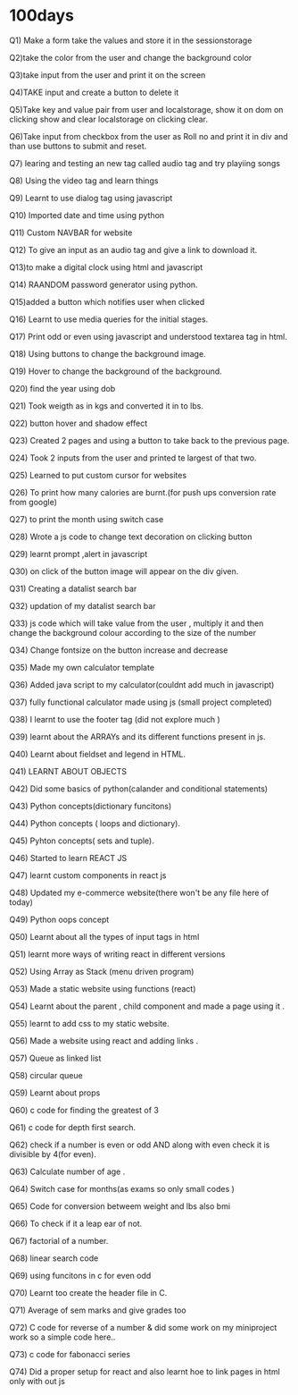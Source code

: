 # 100days

Q1) Make a form  take the values and store it in the sessionstorage

Q2)take the color from the user and change the background color

Q3)take input from the user and print it on the screen

Q4)TAKE input and create a button to delete it

Q5)Take key and value pair from user and localstorage, show it on dom on clicking show and clear localstorage on clicking clear.

Q6)Take input from checkbox from the user as Roll no and print it in div and than use buttons to submit and reset. 

Q7) learing and testing an new tag called audio tag and try  playiing songs

Q8) Using the video tag and  learn things

Q9) Learnt to use dialog tag using javascript

Q10) Imported date and time using python 

Q11) Custom NAVBAR  for website

Q12) To give an input as an audio tag and give a link to download it.

Q13)to make a digital clock using html and javascript

Q14) RAANDOM password generator using python.

Q15)added a button which notifies user when clicked

Q16) Learnt to use media queries for the  initial stages.

Q17) Print odd or even using javascript and understood textarea tag  in html.

Q18) Using buttons to change the background image.

Q19) Hover to change the background of the background. 

Q20) find the year  using dob

Q21) Took weigth as in kgs and converted it in to lbs.

Q22) button hover and shadow effect

Q23) Created 2 pages and using a button to take back to the previous page.  

Q24) Took 2 inputs from the user and printed te largest of that two.

Q25) Learned to put custom cursor for websites

Q26) To print how many calories are burnt.(for push ups  conversion rate from google)

Q27) to print the month using switch case

Q28) Wrote a js code to change text decoration on clicking button

Q29) learnt prompt ,alert in javascript

Q30) on click of the button image will appear on the div given.

Q31) Creating a datalist search bar

Q32) updation of my datalist search bar

Q33) js code which will take value from the user , multiply it and then change the background colour according to the size of the number

Q34) Change  fontsize on the button increase and decrease

Q35) Made my own calculator template

Q36) Added java script to my calculator(couldnt add much in javascript)

Q37)  fully functional calculator made using js (small project completed)

Q38) I learnt to use the footer tag (did not explore much )

Q39) learnt about the ARRAYs and its different functions present in js.

Q40) Learnt about fieldset and legend in HTML.

Q41) LEARNT ABOUT OBJECTS

Q42) Did some basics of python(calander and conditional statements)

Q43) Python concepts(dictionary funcitons)

Q44) Python concepts ( loops and dictionary).

Q45) Pyhton concepts( sets and tuple).

Q46) Started to learn REACT JS

Q47) learnt custom components in react js

Q48) Updated my e-commerce website(there won't be any file here of today)

Q49) Python oops concept

Q50) Learnt about all the types of input tags in html

Q51) learnt more ways of writing react in different versions

Q52) Using Array as Stack (menu driven program)

Q53) Made a static website using functions (react)

Q54) Learnt about the parent , child component and made a page using it .

Q55) learnt to add css to my static website.

Q56) Made a website using react and adding links .

Q57) Queue as linked list

Q58) circular queue

Q59) Learnt about props

Q60) c code for finding the greatest of 3

Q61) c code for depth first search.

Q62) check if a number is  even or odd AND along with even check it is divisible by 4(for even).

Q63) Calculate number of age .

Q64) Switch case for months(as exams so  only small codes )

Q65) Code for conversion betweem weight and lbs also bmi

Q66) To check if it a leap ear of not.

Q67) factorial of a number.

Q68) linear search code

Q69) using funcitons in c for even odd

Q70) Learnt too create the header file in C.

Q71) Average of sem marks and give grades too

Q72) C code for reverse of a number & did some work on my miniproject work so a simple code here..

Q73) c code for  fabonacci series

Q74) Did a proper setup for react and also learnt hoe to link pages in html only with out js
